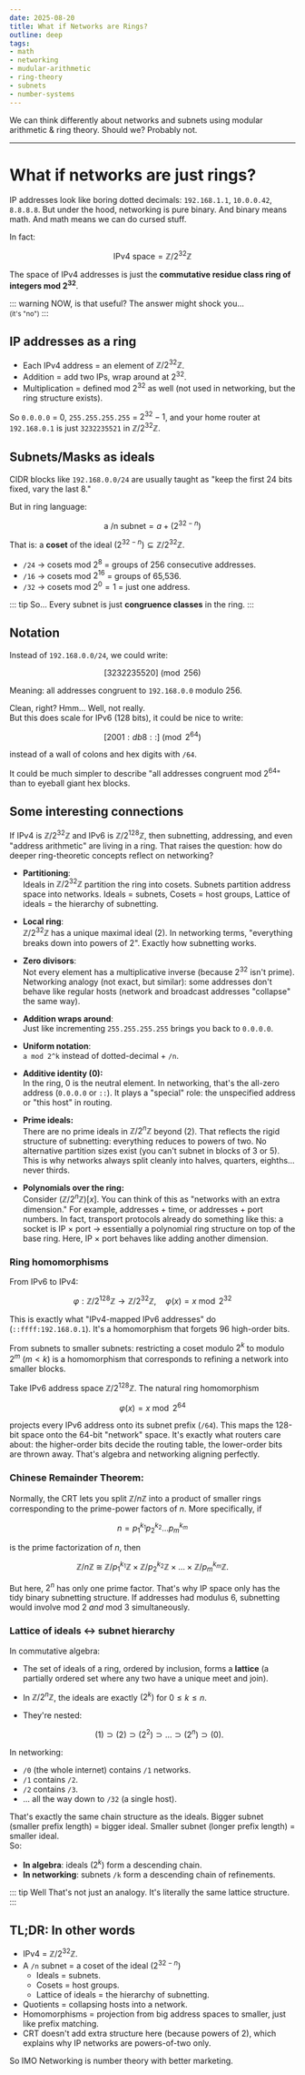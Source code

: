 ```yaml
---
date: 2025-08-20
title: What if Networks are Rings?
outline: deep
tags:
- math
- networking
- mudular-arithmetic
- ring-theory
- subnets
- number-systems
---
```

We can think differently about networks and subnets using modular arithmetic & ring theory. Should we? Probably not.

---

# What if networks are just rings?

IP addresses look like boring dotted decimals: `192.168.1.1`, `10.0.0.42`, `8.8.8.8`. But under the hood, networking is pure binary. And binary means math. And math means we can do cursed stuff.

In fact:

$$
\text{IPv4 space} = \mathbb{Z}/2^{32}\mathbb{Z}
$$

The space of IPv4 addresses is just the **commutative residue class ring of integers mod $2^{32}$**.

::: warning NOW, is that useful?
The answer might shock you... <br>
<small>(it's "no")</small>
:::

## IP addresses as a ring

* Each IPv4 address = an element of $\mathbb{Z}/2^{32}\mathbb{Z}$.
* Addition = add two IPs, wrap around at $2^{32}$.
* Multiplication = defined mod $2^{32}$ as well (not used in networking, but the ring structure exists).

So `0.0.0.0` = 0, `255.255.255.255` = $2^{32}-1$, and your home router at `192.168.0.1` is just `3232235521` in $\mathbb{Z}/2^{32}\mathbb{Z}$.

## Subnets/Masks as ideals

CIDR blocks like `192.168.0.0/24` are usually taught as "keep the first 24 bits fixed, vary the last 8."

But in ring language:

$$
\text{a /n subnet} = a + (2^{32-n})
$$

That is: a **coset** of the ideal $(2^{32-n}) \subseteq \mathbb{Z}/2^{32}\mathbb{Z}$.

* `/24` → cosets mod $2^{8}$ = groups of 256 consecutive addresses.
* `/16` → cosets mod $2^{16}$ = groups of 65,536.
* `/32` → cosets mod $2^{0}=1$ = just one address.

::: tip So...
Every subnet is just **congruence classes** in the ring.
:::

## Notation

Instead of `192.168.0.0/24`, we could write:

$$
[3232235520] \pmod{256}
$$

Meaning: all addresses congruent to `192.168.0.0` modulo 256.

Clean, right? Hmm... Well, not really.<br>
But this does scale for IPv6 (128 bits), it could be nice to write:

$$
[2001:db8::] \pmod{2^{64}}
$$

instead of a wall of colons and hex digits with `/64`.

It could be much simpler to describe "all addresses congruent mod $2^{64}$" than to eyeball giant hex blocks.


## Some interesting connections

If IPv4 is $\mathbb{Z}/2^{32}\mathbb{Z}$ and IPv6 is $\mathbb{Z}/2^{128}\mathbb{Z}$, then subnetting, addressing, and even "address arithmetic" are living in a ring. That raises the question: how do deeper ring-theoretic concepts reflect on networking?

* **Partitioning**: <br>
Ideals in $\mathbb{Z}/2^{32}\mathbb{Z}$ partition the ring into cosets. Subnets partition address space into networks. Ideals = subnets, Cosets = host groups, Lattice of ideals = the hierarchy of subnetting.

* **Local ring**: <br>
$\mathbb{Z}/2^{32}\mathbb{Z}$ has a unique maximal ideal $(2)$. In networking terms, "everything breaks down into powers of 2". Exactly how subnetting works.

* **Zero divisors**: <br>
Not every element has a multiplicative inverse (because $2^{32}$ isn't prime). Networking analogy (not exact, but similar): some addresses don't behave like regular hosts (network and broadcast addresses "collapse" the same way).

* **Addition wraps around**: <br>
Just like incrementing `255.255.255.255` brings you back to `0.0.0.0`.

* **Uniform notation**: <br>
`a mod 2^k` instead of dotted-decimal + `/n`.

* **Additive identity (0):** <br>
In the ring, $0$ is the neutral element. In networking, that's the all-zero address (`0.0.0.0` or `::`). It plays a "special" role: the unspecified address or "this host" in routing.

* **Prime ideals:** <br>
There are no prime ideals in $\mathbb{Z}/2^{n}\mathbb{Z}$ beyond $(2)$. That reflects the rigid structure of subnetting: everything reduces to powers of two. No alternative partition sizes exist (you can't subnet in blocks of 3 or 5). This is why networks always split cleanly into halves, quarters, eighths... never thirds.

* **Polynomials over the ring:** <br>
Consider $(\mathbb{Z}/2^{n}\mathbb{Z})[x]$. You can think of this as "networks with an extra dimension." For example, addresses + time, or addresses + port numbers. In fact, transport protocols already do something like this: a socket is IP × port → essentially a polynomial ring structure on top of the base ring. Here, IP × port behaves like adding another dimension.

### Ring homomorphisms

From IPv6 to IPv4:

$$
\varphi: \mathbb{Z}/2^{128}\mathbb{Z} \to \mathbb{Z}/2^{32}\mathbb{Z}, \quad \varphi(x) = x \bmod 2^{32}
$$

This is exactly what "IPv4-mapped IPv6 addresses" do (`::ffff:192.168.0.1`). It's a homomorphism that forgets 96 high-order bits.

From subnets to smaller subnets: restricting a coset modulo $2^k$ to modulo $2^m$ ($m<k$) is a homomorphism that corresponds to refining a network into smaller blocks.

Take IPv6 address space $\mathbb{Z}/2^{128}\mathbb{Z}$. The natural ring homomorphism

$$
\varphi(x) = x \bmod 2^{64}
$$

projects every IPv6 address onto its subnet prefix (`/64`). This maps the 128-bit space onto the 64-bit "network" space. It's exactly what routers care about: the higher-order bits decide the routing table, the lower-order bits are thrown away. That's algebra and networking aligning perfectly.

### Chinese Remainder Theorem:

Normally, the CRT lets you split $\mathbb{Z}/n\mathbb{Z}$ into a product of smaller rings corresponding to the prime-power factors of $n$. More specifically, if

$$
n = p_1^{k_1} p_2^{k_2} \dots p_m^{k_m}
$$

is the prime factorization of $n$, then

$$
\mathbb{Z}/n\mathbb{Z} \;\cong\; \mathbb{Z}/p_1^{k_1}\mathbb{Z} \;\times\; \mathbb{Z}/p_2^{k_2}\mathbb{Z} \;\times\; \dots \;\times\; \mathbb{Z}/p_m^{k_m}\mathbb{Z}.
$$

But here, $2^n$ has only one prime factor. That's why IP space only has the tidy binary subnetting structure. If addresses had modulus $6$, subnetting would involve mod 2 *and* mod 3 simultaneously.

### Lattice of ideals ↔ subnet hierarchy

In commutative algebra:

* The set of ideals of a ring, ordered by inclusion, forms a **lattice** (a partially ordered set where any two have a unique meet and join).
* In $\mathbb{Z}/2^n\mathbb{Z}$, the ideals are exactly $(2^k)$ for $0 \leq k \leq n$.
* They're nested:

  $$
  (1) \supset (2) \supset (2^2) \supset \dots \supset (2^n) \supset (0).
  $$

In networking:

* `/0` (the whole internet) contains `/1` networks.
* `/1` contains `/2`.
* `/2` contains `/3`.
* ... all the way down to `/32` (a single host).

That's exactly the same chain structure as the ideals. Bigger subnet (smaller prefix length) = bigger ideal. Smaller subnet (longer prefix length) = smaller ideal. <br>
So:
* **In algebra**: ideals $(2^k)$ form a descending chain.
* **In networking**: subnets `/k` form a descending chain of refinements.

::: tip Well
That's not just an analogy. It's literally the same lattice structure.
:::

## TL;DR: In other words

* IPv4 = $\mathbb{Z}/2^{32}\mathbb{Z}$.
* A `/n` subnet = a coset of the ideal $(2^{32-n})$
  * Ideals = subnets.
  * Cosets = host groups.
  * Lattice of ideals = the hierarchy of subnetting.
* Quotients = collapsing hosts into a network.
* Homomorphisms = projection from big address spaces to smaller, just like prefix matching.
* CRT doesn't add extra structure here (because powers of 2), which explains why IP networks are powers-of-two only.

So IMO Networking is number theory with better marketing.
